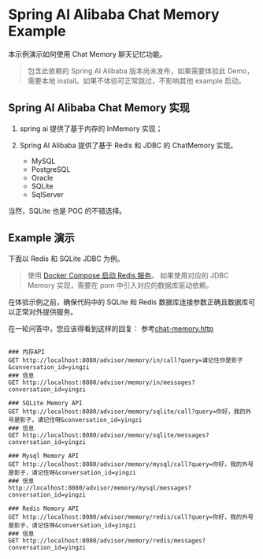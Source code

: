 # Spring AI Alibaba Chat Memory Example

本示例演示如何使用 Chat Memory 聊天记忆功能。

> 包含此依赖的 Spring AI Alibaba 版本尚未发布，如果需要体验此 Demo，需要本地 install。如果不体验可正常跳过，不影响其他 example 启动。

## Spring AI Alibaba Chat Memory 实现

1. spring ai 提供了基于内存的 InMemory 实现； 
2. Spring AI Alibaba 提供了基于 Redis 和 JDBC 的 ChatMemory 实现。
    
    - MySQL
    - PostgreSQL
    - Oracle
    - SQLite
    - SqlServer
   
当然，SQLite 也是 POC 的不错选择。

## Example 演示

下面以 Redis 和 SQLite JDBC 为例。

> 使用 [Docker Compose 启动 Redis 服务](../docker-compose/redis)。
> 如果使用对应的 JDBC Memory 实现，需要在 pom 中引入对应的数据库驱动依赖。

在体验示例之前，确保代码中的 SQLite 和 Redis 数据库连接参数正确且数据库可以正常对外提供服务。

在一轮问答中，您应该得看到这样的回复：
参考[chat-memory.http](chat-memory.http)

```shell

### 内存API
GET http://localhost:8080/advisor/memory/in/call?query=请记住你是影子&conversation_id=yingzi
### 信息
GET http://localhost:8080/advisor/memory/in/messages?conversation_id=yingzi

### SQLite Memory API
GET http://localhost:8080/advisor/memory/sqlite/call?query=你好，我的外号是影子，请记住呀&conversation_id=yingzi
### 信息
GET http://localhost:8080/advisor/memory/sqlite/messages?conversation_id=yingzi

### Mysql Memory API
GET http://localhost:8080/advisor/memory/mysql/call?query=你好，我的外号是影子，请记住呀&conversation_id=yingzi
### 信息
http://localhost:8080/advisor/memory/mysql/messages?conversation_id=yingzi

### Redis Memory API
GET http://localhost:8080/advisor/memory/redis/call?query=你好，我的外号是影子，请记住呀&conversation_id=yingzi
### 信息
GET http://localhost:8080/advisor/memory/redis/messages?conversation_id=yingzi
```
